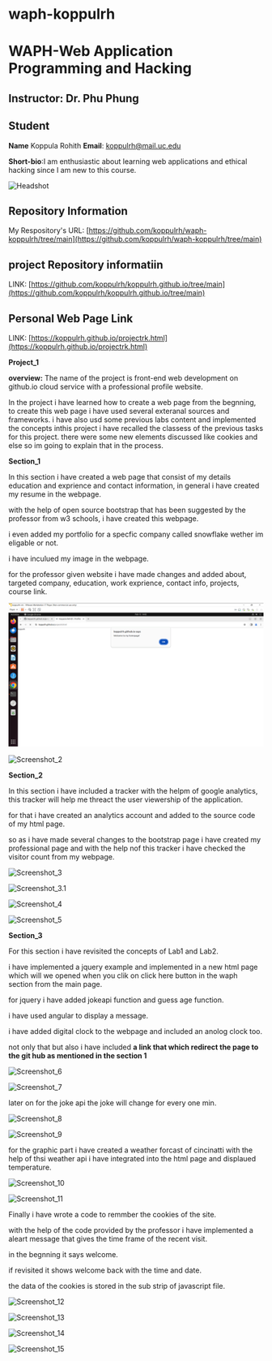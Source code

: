 # waph-koppulrh

# WAPH-Web Application Programming and Hacking

## Instructor: Dr. Phu Phung

## Student

**Name** Koppula Rohith
**Email**: koppulrh@mail.uc.edu

**Short-bio**:I am enthusiastic about learning web applications and ethical hacking since 
 I am new to this course.

![Headshot](../../images/my_image.png)




## Repository Information

 My Respository's URL: [https://github.com/koppulrh/waph-koppulrh/tree/main](https://github.com/koppulrh/waph-koppulrh/tree/main)

 ## project Repository informatiin

 LINK: [https://github.com/koppulrh/koppulrh.github.io/tree/main](https://github.com/koppulrh/koppulrh.github.io/tree/main)

 ## Personal Web Page Link

 LINK: [https://koppulrh.github.io/projectrk.html](https://koppulrh.github.io/projectrk.html)


 **Project_1**

 **overview:**
 The name of the project is front-end web development on github.io cloud service with a professional profile website.

 In the project i have learned how to create a web page from the begnning, to create this web page i have used several exteranal sources and frameworks. i have also usd some previous labs content and implemented the concepts inthis project  i have recalled the classess of the previous tasks for this project. there were some new elements discussed like cookies and else so im going to explain that in the process.


 **Section_1**

 In this section i have created a web page that consist of my details education and exprience and contact information, in general i have created my resume in the webpage.

 with the help of open source bootstrap that has been suggested by the professor from w3 schools, i have created this webpage.

 i even added my portfolio for a specfic company called snowflake wether im eligable or not.

 i have inculued my image in the webpage.

 for the professor given website i have made changes and added about, targeted company, education, work exprience, contact info, projects, course link.


 ![Screenshot_1](images/p1.png)

  ![Screenshot_2](../../images/p2.png)


  **Section_2**
  
  In this section i have included a tracker with the helpm of google analytics, this tracker will help me threact the user viewership of the application. 

  for that i have created an analytics account and added to the source code of my html page.

  so as i have made several changes to the bootstrap page i have created my professional page and with the help nof this tracker i have checked the visitor count from my webpage.

   ![Screenshot_3](../../images/p3.png)

   ![Screenshot_3.1](../../images/p3.1.png)

   ![Screenshot_4](../../images/p4.png)

   ![Screenshot_5](../../images/p5.png)

   **Section_3**

   For this section i have revisited the concepts of Lab1 and Lab2.

   i have implemented a jquery example and implemented in a new html page which will we opened when you clik on click here button in the waph section from the main page.

   for jquery i have added jokeapi function and guess age function.

   i have used angular to display a message.

   i have added digital clock to the webpage and included an anolog clock too.

   not only that but also i have included **a link that which redirect the page to the git hub as mentioned in the section 1** 

   ![Screenshot_6](../../images/p6.png)
   
   ![Screenshot_7](../../images/p7.png)
   
   
   later on for the joke api the joke will change for every one min.


   ![Screenshot_8](../../images/p.png)

   ![Screenshot_9](../../images/p.png)


   for the graphic part i have created a weather forcast of cincinatti with the help of thsi weather api i have integrated into the html page and displaued temperature. 

   ![Screenshot_10](../../images/p.png)
   
   ![Screenshot_11](../../images/p.png)


   Finally i have wrote a code to remmber the cookies of the site.

   with the help of the code provided by the professor i have implemented a aleart message that gives the time frame of the recent visit.

   in the begnning it says welcome. 

   if revisited it shows welcome back with the time and date.

   the data of the cookies is stored in the sub strip of javascript file.

   ![Screenshot_12](../../images/p.png)

   ![Screenshot_13](../../images/p.png)

   ![Screenshot_14](../../images/p.png)

   ![Screenshot_15](../../images/p.png)


   


   
   
   

 

 



